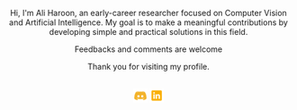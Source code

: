 
<div align="center">
  
  Hi, I'm Ali Haroon, an early-career researcher focused on Computer Vision and Artificial Intelligence. 
  My goal is to make a meaningful contributions by developing simple and practical solutions in this field. 
  
  Feedbacks and comments are welcome
  
  Thank you for visiting my profile. 
<!---
AliHaroonT/AliHaroonT is a ✨ special ✨ repository because its `README.md` (this file) appears on your GitHub profile.
You can click the Preview link to take a look at your changes.
--->

<br>
  <a href="https://discord.com/users/b.alee"><img src=https://github.com/AliHaroonT/AliHaroonT/blob/main/images/Discord.png width="5%" alt="AliHaroon Discord"></a>
  <a href="[https://discord.com/users/b.alee](https://www.linkedin.com/in/ali-haroon-turk-294116202/)"><img src=https://github.com/AliHaroonT/AliHaroonT/blob/main/images/linkedin.png width="5%" alt="AliHaroon Linkedin"></a>

</div>
